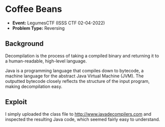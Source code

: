 # Coffee Beans
* **Event:** LegumesCTF (ISSS CTF 02-04-2022)
* **Problem Type:** Reversing

## Background
Decompilation is the process of taking a compiled binary and returning it to a 
human-readable, high-level language. 

Java is a programming language that compiles down to bytecode, a machine 
language for the abstract Java Virtual Machine (JVM). The outputted bytecode 
closely reflects the structure of the input program, making decompilation easy.

## Exploit
I simply uploaded the class file to http://www.javadecompilers.com and inspected
the resulting Java code, which seemed fairly easy to understand. 